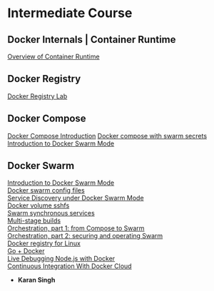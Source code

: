 # Intermediate Course


## Docker Internals | Container Runtime

[Overview of Container Runtime](https://github.com/collabnix/dockerlabs/tree/master/intermediate/contaner-runtimes)<br>

## Docker Registry

[Docker Registry Lab](https://github.com/collabnix/dockerlabs/tree/master/intermediate/registry)<br>

## Docker Compose

[Docker Compose Introduction]()
[Docker compose with swarm secrets]()
[Introduction to Docker Swarm Mode](https://github.com/collabnix/dockerlabs/tree/master/intermediate/swarm-mode)

## Docker Swarm

[Introduction to Docker Swarm Mode](https://github.com/collabnix/dockerlabs/tree/master/intermediate/swarm-mode)<br>
[Docker swarm config files]()<br>
[Service Discovery under Docker Swarm Mode]()<br>
[Docker volume sshfs]()<br>
[Swarm synchronous services]()<br>
[Multi-stage builds]()<br>
[Orchestration, part 1: from Compose to Swarm]()<br>
[Orchestration, part 2: securing and operating Swarm]()<br>
[Docker registry for Linux]()<br>
[Go + Docker]()<br>
[Live Debugging Node.js with Docker]()<br>
[Continuous Integration With Docker Cloud]()<br>

















* **Karan Singh**

